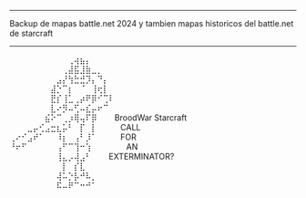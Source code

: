 ***************************************************
Backup de mapas battle.net 2024 y tambien
mapas historicos del battle.net de starcraft
***************************************************
⠀⠀⠀⠀⠀⠀⠀⠀⠀⠀⢀⢴⣦⡄⠀⠀⠀⠀⠀⠀⠀⠀⠀⠀⠀⠀⠀⠀⠀⠀
⠀⠀⠀⠀⠀⠀⠀⠀⠀⢀⣼⣯⣸⣷⣀⡀⠀⠀⠀⠀⠀⠀⠀⠀⠀⠀⠀⠀⠀⠀
⠀⠀⠀⠀⠀⠀⠀⠀⣠⡜⢳⣓⣚⡹⡄⠙⡄⠀⠀⠀⠀⠀⠀⠀⠀⠀⠀⠀⠀⠀
⠀⠀⠀⠀⠀⠀⠀⣼⡑⠉⡆⠀⠈⠀⢸⢖⡇⠀⠀⠀⠀⠀⠀⠀⠀⠀⠀⠀⠀⠀
⠀⠀⠀⠀⠀⠀⠀⣟⡎⢸⣁⢀⡴⠟⡿⠊⢉⠇⠀⠀⠀⠀⠀⠀⠀⠀⠀⠀⠀⠀
⠀⠀⠀⠀⠀⠀⠀⣇⠔⡻⠤⢋⠤⣎⡤⠖⠉⠀⠀⠀⠀⠀⠀⠀⠀⠀⠀⠀⠀⠀
⠀⠀⠀⠀⠀⠀⣮⠕⠉⢀⡰⢿⢤⠏⡿⠀⠀⠀BroodWar Starcraft⠀⠀⠀⠀
⠀⠀⠀⣀⡤⢊⣠⣒⣆⡥⠃⠀⡏⠀⡇⠀⠀⠀⠀CALL⠀⠀⠀⠀⠀
⢀⠔⠊⣠⠞⠁⠀⠀⠸⡆⠀⢠⠃⡸⠁⠀⠀⠀⠀FOR⠀⠀⠀⠀⠀⠀⠀
⠘⠖⠋⠀⠀⠀⠀⠀⢠⠋⠉⢹⠒⢱⠀⠀⠀⠀⠀⠀AN⠀⠀⠀⠀⠀⠀⠀⠀
⠀⠀⠀⠀⠀⠀⠀⠀⢸⣄⡠⢼⣠⠃⠀⠀⠀EXTERMINATOR?⠀
⠀⠀⠀⠀⠀⠀⠀⠀⠀⡇⠀⡎⣇⠀⠀⠀⠀⠀⠀⠀⠀⠀⠀⠀⠀⠀⠀⠀⠀⠀
⠀⠀⠀⠀⠀⠀⠀⠀⢼⠥⡑⡧⠚⠧⡀⠀⠀⠀⠀⠀⠀⠀⠀⠀⠀⠀⠀⠀⠀⠀
⠀⠀⠀⠀⠀⠀⠀⠀⠯⠤⠟⠉⠒⠚⠁⠀⠀⠀⠀⠀
